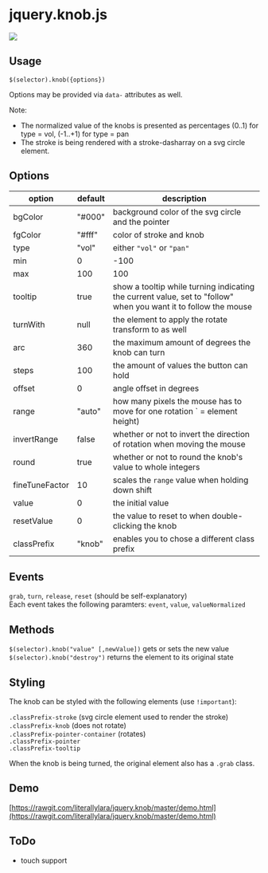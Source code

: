 jquery.knob.js
=============

![](https://i.imgur.com/ct8i6w4.gif)

## Usage

`$(selector).knob({options})`

Options may be provided via `data-` attributes as well.  

Note:
* The normalized value of the knobs is presented as percentages (0..1) for type = vol, (-1..+1) for type = pan  
* The stroke is being rendered with a stroke-dasharray on a svg circle element.

## Options

| option         | default | description                                               |
| -------------- | ------- | --------------------------------------------------------- |
| bgColor        | "#000"  | background color of the svg circle and the pointer
| fgColor        | "#fff"  | color of stroke and knob
| type           | "vol"   | either `"vol"` or `"pan"` |
| min            | 0|-100  | minimum possible value for the knob |
| max            | 100|100 | maximum possible value for the knob |
| tooltip        | true    | show a tooltip while turning indicating the current value, set to "follow" when you want it to follow the mouse
| turnWith       | null    | the element to apply the rotate transform to as well
| arc            | 360     | the maximum amount of degrees the knob can turn |
| steps          | 100     | the amount of values the button can hold |
| offset         | 0       | angle offset in degrees |
| range          | "auto"  | how many pixels the mouse has to move for one rotation ` = element height) |
| invertRange    | false   | whether or not to invert the direction of rotation when moving the mouse |
| round          | true    | whether or not to round the knob's value to whole integers |
| fineTuneFactor | 10      | scales the `range` value when holding down shift
| value          | 0       | the initial value |
| resetValue     | 0       | the value to reset to when double-clicking the knob |
| classPrefix    | "knob"  | enables you to chose a different class prefix |

## Events

`grab`, `turn`, `release`, `reset` (should be self-explanatory)  
Each event takes the following paramters: `event`, `value`, `valueNormalized`

## Methods

`$(selector).knob("value" [,newValue])` gets or sets the new value  
`$(selector).knob("destroy")` returns the element to its original state

## Styling

The knob can be styled with the following elements (use `!important`):

`.classPrefix-stroke` (svg circle element used to render the stroke)  
`.classPrefix-knob` (does not rotate)  
`.classPrefix-pointer-container` (rotates)  
`.classPrefix-pointer`  
`.classPrefix-tooltip`

When the knob is being turned, the original element also has a `.grab` class.

## Demo

[https://rawgit.com/literallylara/jquery.knob/master/demo.html](https://rawgit.com/literallylara/jquery.knob/master/demo.html)

## ToDo

* touch support
